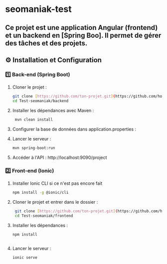 # seomaniak-test
Ce projet est une application Angular (frontend) et un backend en [Spring Boo]. Il permet de gérer des tâches et des projets.
---

## ⚙️ Installation et Configuration  

### 1️⃣ Back-end (Spring Boot)  
1. Cloner le projet :  
   ```sh
   git clone [https://github.com/ton-projet.git](https://github.com/houssam-bendour/Test-seomaniak.git)
   cd Test-seomaniak/backend
2. Installer les dépendances avec Maven :
   ```sh
    mvn clean install
3. Configurer la base de données dans application.properties :  
  
4. Lancer le serveur :
   ```sh
   mvn spring-boot:run

5. Accéder à l'API :
 http://localhost:9090/project

### 2️⃣ Front-end (Ionic) 
1. Installer Ionic CLI si ce n'est pas encore fait  
   ```sh
   npm install -g @ionic/cli
2. Cloner le projet et entrer dans le dossier :
   ```sh
    git clone [https://github.com/ton-projet.git](https://github.com/houssam-bendour/Test-seomaniak.git)
    cd Test-seomaniak/frontend
   
3. Installer les dépendances :
   ```sh
   npm install
  
4. Lancer le serveur :
   ```sh
   ionic serve
